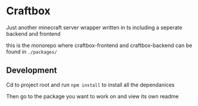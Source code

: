 # Craftbox
Just another minecraft server wrapper written in ts including a seperate backend and frontend

this is the monorepo where craftbox-frontend and craftbox-backend can be found in ``./packages/``

## Development
Cd to project root and run ``npm install`` to install all the dependanices

Then go to the package you want to work on and view its own readme
